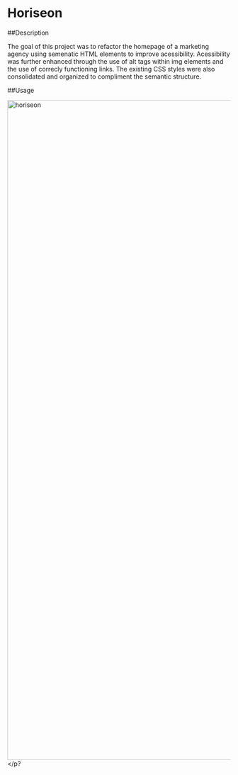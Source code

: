 # Horiseon


##Description <p>
The goal of this project was to refactor the homepage of a marketing agency using semenatic HTML elements to improve acessibility. Acessibility was further enhanced through the use of alt tags within img elements and the use of correcly functioning links. The existing CSS styles were also consolidated and organized to compliment the semantic structure.</p> 

##Usage<p>
<img width="1490" alt="horiseon" src="https://github.com/jewilli8/Horiseon/assets/35410042/9ee6c09e-056f-48d2-90e1-b21d3f52dd92"> </p?
